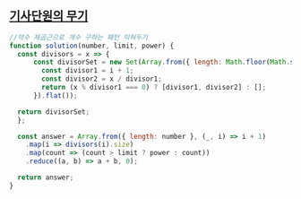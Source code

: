 ## <a href='https://school.programmers.co.kr/learn/courses/30/lessons/136798'>기사단원의 무기</a>
```javascript
//약수 제곱근으로 개수 구하는 패턴 익혀두기
function solution(number, limit, power) {
  const divisors = x => {
      const divisorSet = new Set(Array.from({ length: Math.floor(Math.sqrt(x)) + 1 }, (_, i) => {
        const divisor1 = i + 1;
        const divisor2 = x / divisor1;
        return (x % divisor1 === 0) ? [divisor1, divisor2] : [];
      }).flat());

  return divisorSet;
  };

  const answer = Array.from({ length: number }, (_, i) => i + 1)
    .map(i => divisors(i).size)
    .map(count => (count > limit ? power : count))
    .reduce((a, b) => a + b, 0);

  return answer;
}

```
